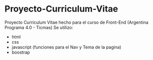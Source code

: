 # Proyecto-Curriculum-Vitae

  Proyecto Curriculum Vitae hecho para el curso de Front-End (Argentina Programa 4.0 - Ticmas)
   Se utilizo:
 
 - html
 - css
 - javascript (funciones para el Nav y Tema de la pagina)
 - boostrap

